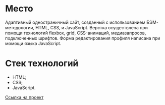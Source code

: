 # Место
Адаптивный одностраничный сайт, созданный с использованием БЭМ-методологии, HTML, CSS, и JavaScript.
Верстка осуществлена при помощи технологий flexbox, grid, CSS-анимаций, медиазапросов, подключенных шрифтов. 
Форма редактирования профиля написана при момощи языка JavaScript.

# Стек технологий
* HTML;
* CSS;
* JavaScript.

[Ссылка на проект](https://zhuuravel.github.io/mesto/)
